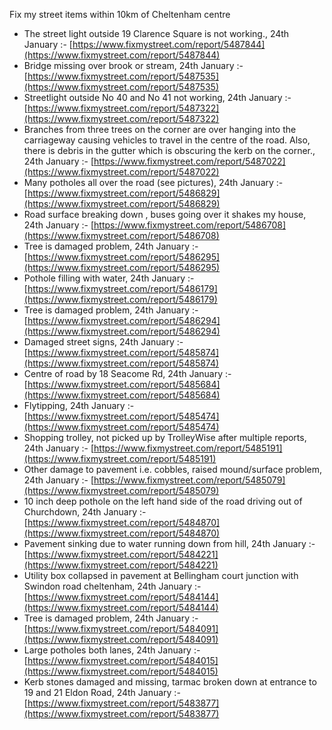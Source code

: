 Fix my street items within 10km of Cheltenham centre

<!-- fix_marker starts -->

- The street light outside 19 Clarence Square is not working., 24th January :- [https://www.fixmystreet.com/report/5487844](https://www.fixmystreet.com/report/5487844)
- Bridge missing over brook or stream, 24th January :- [https://www.fixmystreet.com/report/5487535](https://www.fixmystreet.com/report/5487535)
- Streetlight outside No 40 and No 41 not working, 24th January :- [https://www.fixmystreet.com/report/5487322](https://www.fixmystreet.com/report/5487322)
- Branches from three trees on the corner are over hanging into the carriageway causing vehicles to travel in the centre of the road. Also, there is debris in the gutter which is obscuring the kerb on the corner., 24th January :- [https://www.fixmystreet.com/report/5487022](https://www.fixmystreet.com/report/5487022)
- Many potholes all over the road (see pictures), 24th January :- [https://www.fixmystreet.com/report/5486829](https://www.fixmystreet.com/report/5486829)
- Road surface breaking down , buses going over it shakes my house, 24th January :- [https://www.fixmystreet.com/report/5486708](https://www.fixmystreet.com/report/5486708)
- Tree is damaged problem, 24th January :- [https://www.fixmystreet.com/report/5486295](https://www.fixmystreet.com/report/5486295)
- Pothole filling with water, 24th January :- [https://www.fixmystreet.com/report/5486179](https://www.fixmystreet.com/report/5486179)
- Tree is damaged problem, 24th January :- [https://www.fixmystreet.com/report/5486294](https://www.fixmystreet.com/report/5486294)
- Damaged street signs, 24th January :- [https://www.fixmystreet.com/report/5485874](https://www.fixmystreet.com/report/5485874)
- Centre of road by 18 Seacome Rd, 24th January :- [https://www.fixmystreet.com/report/5485684](https://www.fixmystreet.com/report/5485684)
- Flytipping, 24th January :- [https://www.fixmystreet.com/report/5485474](https://www.fixmystreet.com/report/5485474)
- Shopping trolley, not picked up by TrolleyWise after multiple reports, 24th January :- [https://www.fixmystreet.com/report/5485191](https://www.fixmystreet.com/report/5485191)
- Other damage to pavement i.e. cobbles, raised mound/surface problem, 24th January :- [https://www.fixmystreet.com/report/5485079](https://www.fixmystreet.com/report/5485079)
- 10 inch deep pothole on the left hand side of the road driving out of Churchdown, 24th January :- [https://www.fixmystreet.com/report/5484870](https://www.fixmystreet.com/report/5484870)
- Pavement sinking due to water running down from hill, 24th January :- [https://www.fixmystreet.com/report/5484221](https://www.fixmystreet.com/report/5484221)
- Utility box collapsed in pavement at Bellingham court junction with Swindon road cheltenham, 24th January :- [https://www.fixmystreet.com/report/5484144](https://www.fixmystreet.com/report/5484144)
- Tree is damaged problem, 24th January :- [https://www.fixmystreet.com/report/5484091](https://www.fixmystreet.com/report/5484091)
- Large potholes both lanes, 24th January :- [https://www.fixmystreet.com/report/5484015](https://www.fixmystreet.com/report/5484015)
- Kerb stones damaged and missing, tarmac broken down at entrance to 19 and 21 Eldon Road, 24th January :- [https://www.fixmystreet.com/report/5483877](https://www.fixmystreet.com/report/5483877)

<!-- fix_marker ends -->